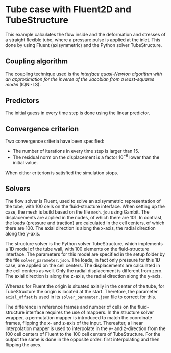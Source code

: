 # Tube case with Fluent2D and TubeStructure

This example calculates the flow inside and the deformation and stresses of a straight flexible tube, where a pressure pulse is applied at the inlet.
This done by using Fluent (axisymmetric) and the Python solver TubeStructure.

## Coupling algorithm

The coupling technique used is the *interface quasi-Newton algorithm with an approximation for the inverse of the Jacobian from a least-squares model* (IQNI-LS).

## Predictors

The initial guess in every time step is done using the linear predictor.

## Convergence criterion

Two convergence criteria have been specified:
 - The number of iterations in every time step is larger than 15.
 - The residual norm on the displacement is a factor $10^{-6}$ lower than the initial value.
 
When either criterion is satisfied the simulation stops.
 
## Solvers

The flow solver is Fluent, used to solve an axisymmetric representation of the tube,
with 100 cells on the fluid-structure interface. 
When setting up the case, the mesh is build based on the file `mesh.jou` using Gambit.
The displacements are applied in the nodes, of which there are 101. 
In contrast, the loads (pressure and traction) are calculated in the cell centers, of which there are 100.
The axial direction is along the x-axis,
the radial direction along the y-axis.

The structure solver is the Python solver TubeStructure, which implements a 1D model of the tube wall,
with 100 elements on the fluid-structure interface.
The parameters for this model are specified in the setup folder by the file `solver_parameter.json`.
The loads, in fact only pressure for this 1D case, are applied on the cell centers.
The displacements are calculated in the cell centers as well.
Only the radial displacement is different from zero.
The axial direction is along the z-axis,
the radial direction along the y-axis.

Whereas for Fluent the origin is situated axially in the center of the tube, for TubeStructure the origin is located at the start.
Therefore, the parameter `axial_offset` is used in its `solver_parameter.json` file to correct for this.

The difference in reference frames and number of cells on the fluid-structure interface requires the use of mappers.
In the structure solver wrapper, a permutation mapper is introduced to match the coordinate frames, flipping the x- and z-axis of the input.
Thereafter, a linear interpolation mapper is used to interpolate in the y- and z-direction from the 100 cell centers of Fluent to the 100 cell centers of TubeStructure.
For the output the same is done in the opposite order: first interpolating and then flipping the axes.
